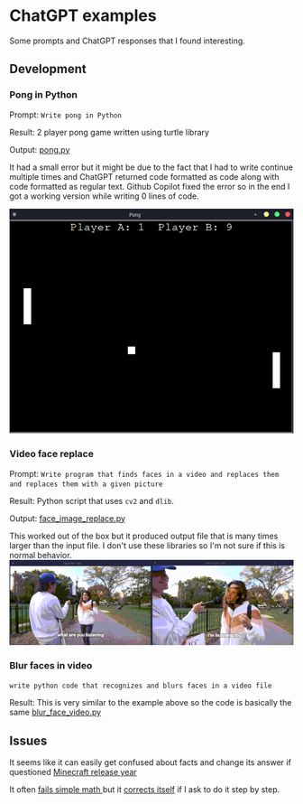 # ChatGPT examples
Some prompts and ChatGPT responses that I found interesting.

## Development
### Pong in Python
Prompt: `Write pong in Python`

Result: 2 player pong game written using turtle library 

Output: [pong.py](development/pong.py)

It had a small error but it might be due to the fact that I had to write continue multiple times and ChatGPT returned code formatted as code along with code formatted as regular text. Github Copilot fixed the error so in the end I got a working version while writing 0 lines of code.

![](media/pong.png)

### Video face replace 
Prompt: `Write program that finds faces in a video and replaces them and replaces them with a given picture`

Result: Python script that uses `cv2` and `dlib`.

Output: [face_image_replace.py](development/face_image_replace.py)

This worked out of the box but it produced output file that is many times larger than the input file. 
I don't use these libraries so I'm not sure if this is normal behavior.
![](media/face_image_replace.gif)

### Blur faces in video
`write python code that recognizes and blurs faces in a video file`

Result: This is very similar to the example above so the code is basically the same [blur_face_video.py](development/blur_face_video.py)

## Issues
It seems like it can easily get confused about facts and change its answer if questioned [Minecraft release year](issues/minecraft_year_release.jpg)

It often [fails simple math ](issues/chatgpt_math.png) but it [corrects itself](issues/chatgpt_math_correction.png) if I ask to do it step by step.
